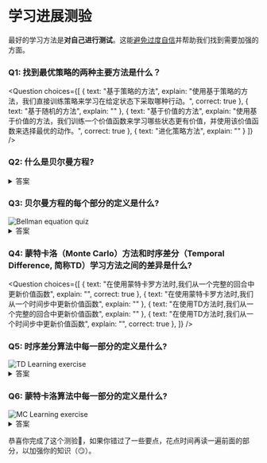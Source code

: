 # 学习进展测验

最好的学习方法是**对自己进行测试**。这能[避免过度自信](https://www.coursera.org/lecture/learning-how-to-learn/illusions-of-competence-BuFzf)并帮助我们找到需要加强的方面。


### Q1: 找到最优策略的两种主要方法是什么？

<Question
	choices={[
		{
			text: "基于策略的方法",
			explain: "使用基于策略的方法，我们直接训练策略来学习在给定状态下采取哪种行动。",
      correct: true
		},
		{
			text: "基于随机的方法",
			explain: ""
		},
    {
			text: "基于价值的方法",
			explain: "使用基于价值的方法，我们训练一个价值函数来学习哪些状态更有价值，并使用该价值函数来选择最优的动作。",
      correct: true
		},
		{
			text: "进化策略方法",
      explain: ""
		}
	]}
/>


### Q2: 什么是贝尔曼方程?

<details>
<summary>答案</summary>

**贝尔曼方程是一个递归方程**，其工作原理如下：我们不需要从每个状态的起点开始计算回报，而是可以将任意状态的价值视为:

Rt+1 + gamma * V(St+1)

立即奖励 + 之后状态的折扣价值。

</details>

### Q3: 贝尔曼方程的每个部分的定义是什么?

<img src="https://huggingface.co/datasets/huggingface-deep-rl-course/course-images/resolve/main/en/unit3/bellman4-quiz.jpg" alt="Bellman equation quiz"/>

<details>
<summary>答案</summary>


<img src="https://huggingface.co/datasets/huggingface-deep-rl-course/course-images/resolve/main/en/unit3/bellman4.jpg" alt="Bellman equation solution"/>

</details>

### Q4: 蒙特卡洛（Monte Carlo）方法和时序差分（Temporal Difference, 简称TD）学习方法之间的差异是什么?

<Question
	choices={[
		{
			text: "在使用蒙特卡罗方法时,我们从一个完整的回合中更新价值函数",
			explain: "",
      correct: true
		},
    {
			text: "在使用蒙特卡罗方法时,我们从一个时间步中更新价值函数",
			explain: ""
		},
    {
			text: "在使用TD方法时,我们从一个完整的回合中更新价值函数",
			explain: ""
		},
    {
			text: "在使用TD方法时,我们从一个时间步中更新价值函数",
			explain: "",
      correct: true
		},
	]}
/>

### Q5: 时序差分算法中每一部分的定义是什么?

<img src="https://huggingface.co/datasets/huggingface-deep-rl-course/course-images/resolve/main/en/unit3/td-ex.jpg" alt="TD Learning exercise"/>

<details>
<summary>答案</summary>

<img src="https://huggingface.co/datasets/huggingface-deep-rl-course/course-images/resolve/main/en/unit3/TD-1.jpg" alt="TD Exercise"/>

</details>


### Q6: 蒙特卡洛算法中每一部分的定义是什么?

<img src="https://huggingface.co/datasets/huggingface-deep-rl-course/course-images/resolve/main/en/unit3/mc-ex.jpg" alt="MC Learning exercise"/>

<details>
<summary>答案</summary>

<img src="https://huggingface.co/datasets/huggingface-deep-rl-course/course-images/resolve/main/en/unit3/monte-carlo-approach.jpg" alt="MC Exercise"/>

</details>

恭喜你完成了这个测验🥳，如果你错过了一些要点，花点时间再读一遍前面的部分，以加强你的知识（😏）。